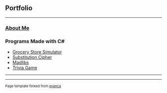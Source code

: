 ## Portfolio

---
### [About Me](README.md)
### Programs Made with C#


- [Grocery Store Simulator](sample_page.md)
- [Substitution Cipher](Substitution_Cipher.md)
- [Madlibs](Madlibs.md)
- [Trivia Game](TriviaGame.md)

---




---
<p style="font-size:11px">Page template forked from <a href="https://github.com/evanca/quick-portfolio">evanca</a></p>
<!-- Remove above link if you don't want to attibute -->
